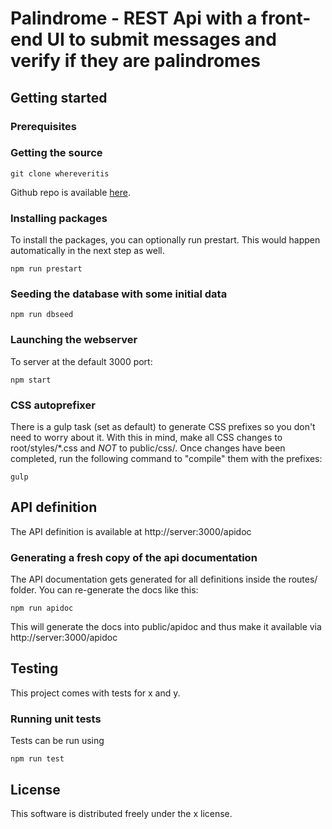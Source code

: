 # Palindrome - REST Api with a front-end UI to submit messages and verify if they are palindromes

## Getting started

### Prerequisites

### Getting the source
```
git clone whereveritis
```
Github repo is available <a href="https://github.com/dotlou/wherever">here</a>.

### Installing packages
To install the packages, you can optionally run prestart. This would happen automatically in the next step as well.
```
npm run prestart
```
### Seeding the database with some initial data
```
npm run dbseed
```
### Launching the webserver
To server at the default 3000 port:
```
npm start
```
### CSS autoprefixer
There is a gulp task (set as default) to generate CSS prefixes so you don't need to worry about it. With this in mind, make all CSS changes to root/styles/\*.css and *_NOT_* to public/css/.
Once changes have been completed, run the following command to "compile" them with the prefixes:
```
gulp
```

## API definition
The API definition is available at http://server:3000/apidoc

### Generating a fresh copy of the api documentation
The API documentation gets generated for all definitions inside the routes/ folder. You can re-generate the docs like this:
```
npm run apidoc
```
This will generate the docs into public/apidoc and thus make it available via http://server:3000/apidoc

## Testing
This project comes with tests for x and y.
### Running unit tests
Tests can be run using
```
npm run test
```

## License
This software is distributed freely under the x license.